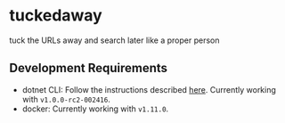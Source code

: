 # tuckedaway
tuck the URLs away and search later like a proper person

## Development Requirements

 - dotnet CLI: Follow the instructions described [here](https://github.com/dotnet/cli#installers-and-binaries). Currently working with `v1.0.0-rc2-002416`.
 - docker: Currently working with `v1.11.0`.